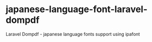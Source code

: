 # japanese-language-font-laravel-dompdf
Laravel Dompdf - japanese language fonts support using ipafont
